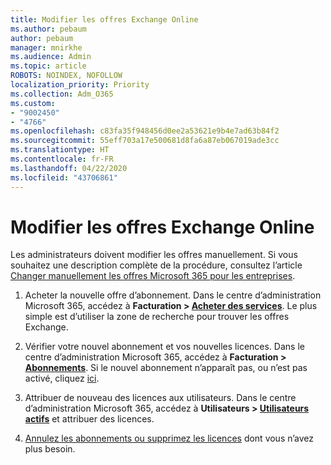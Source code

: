 ```yaml
---
title: Modifier les offres Exchange Online
ms.author: pebaum
author: pebaum
manager: mnirkhe
ms.audience: Admin
ms.topic: article
ROBOTS: NOINDEX, NOFOLLOW
localization_priority: Priority
ms.collection: Adm_O365
ms.custom:
- "9002450"
- "4766"
ms.openlocfilehash: c83fa35f948456d0ee2a53621e9b4e7ad63b84f2
ms.sourcegitcommit: 55eff703a17e500681d8fa6a87eb067019ade3cc
ms.translationtype: HT
ms.contentlocale: fr-FR
ms.lasthandoff: 04/22/2020
ms.locfileid: "43706861"
---
```

# <a name="change-exchange-online-plans"></a>Modifier les offres Exchange Online

Les administrateurs doivent modifier les offres manuellement. Si vous souhaitez une description complète de la procédure, consultez l’article [Changer manuellement les offres Microsoft 365 pour les entreprises](https://docs.microsoft.com/microsoft-365/commerce/subscriptions/switch-plans-manually?view=o365-worldwide).

1. Acheter la nouvelle offre d’abonnement. Dans le centre d’administration Microsoft 365, accédez à **Facturation > [Acheter des services](https://go.microsoft.com/fwlink/p/?linkid=868433)**. Le plus simple est d’utiliser la zone de recherche pour trouver les offres Exchange.

2. Vérifier votre nouvel abonnement et vos nouvelles licences. Dans le centre d’administration Microsoft 365, accédez à **Facturation > [Abonnements](https://go.microsoft.com/fwlink/p/?linkid=842054)**. Si le nouvel abonnement n’apparaît pas, ou n’est pas activé, cliquez [ici](https://docs.microsoft.com/microsoft-365/commerce/subscriptions/switch-plans-manually?view=o365-worldwide#the-new-subscription-isnt-listed-or-isnt-active).

3. Attribuer de nouveau des licences aux utilisateurs. Dans le centre d’administration Microsoft 365, accédez à **Utilisateurs > [Utilisateurs actifs](https://go.microsoft.com/fwlink/p/?linkid=834822)** et attribuer des licences.

4. [Annulez les abonnements ou supprimez les licences](https://docs.microsoft.com/microsoft-365/commerce/subscriptions/switch-plans-manually?view=o365-worldwide#step-5-cancel-subscriptions-or-remove-licenses-that-you-no-longer-need-optional) dont vous n’avez plus besoin.
